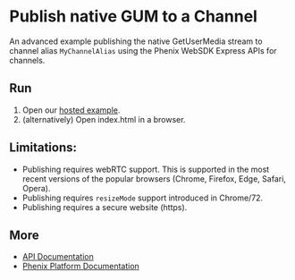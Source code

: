 # Publish native GUM to a Channel

An advanced example publishing the native GetUserMedia stream to channel alias `MyChannelAlias` using the Phenix WebSDK Express APIs for channels.

## Run
1. Open our [hosted example](https://phenixrts.com/examples/ChannelPublisherWithNativeGUM).
1. (alternatively) Open index.html in a browser.

## Limitations:
* Publishing requires webRTC support. This is supported in the most recent versions of the popular browsers (Chrome, Firefox, Edge, Safari, Opera).
* Publishing requires `resizeMode` support introduced in Chrome/72.
* Publishing requires a secure website (https).

## More

* [API Documentation](https://phenixrts.com/docs/web/#publish-to-a-channel)
* [Phenix Platform Documentation](http://phenixrts.com/docs/)